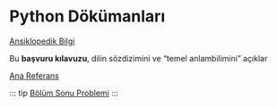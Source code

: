 # Python Dökümanları

[Ansiklopedik Bilgi](https://tr.wikipedia.org/wiki/Python)

Bu **başvuru kılavuzu**, dilin sözdizimini ve “temel anlambilimini” açıklar

[Ana Referans](https://docs.python.org/3/reference/index.html)

::: tip
[Bölüm Sonu Problemi](https://www.codewars.com/kata/5b077ebdaf15be5c7f000077)
:::
